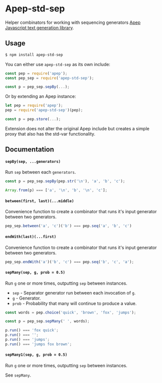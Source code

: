 # Apep-std-sep

Helper combinators for working with sequencing generators [Apep Javascript text generation library][apep].

## Usage
```sh
$ npm install apep-std-sep
```

You can either use `apep-std-sep` as its own include:

```js
const pep = require('apep');
const pep_sep = require('apep-std-sep');

const p = pep_sep.sepBy(...);
```

Or by extending an Apep instance:

```js
let pep = require('apep');
pep = require('apep-std-sep')(pep);

const p = pep.store(...);
```

Extension does not alter the original Apep include but creates a simple proxy that also has the std-var functionality. 

## Documentation

#### `sepBy(sep, ...generators)`
Run `sep` between each `generators`.

```js
const p = pep_sep.sepBy(pep.str('\n'), 'a', 'b', 'c');

Array.from(p) === ['a', '\n', 'b', '\n', 'c'];
```

#### `between(first, last)(...middle)`
Convenience function to create a combinator that runs it's input generator between two generators. 

```js
pep_sep.between('a', 'c')('b') === pep.seq('a', 'b', 'c')
```

#### `endWith(last)(...first)`
Convenience function to create a combinator that runs it's input generator between two generators. 

```js
pep_sep.endWith('a')('b', 'c') === pep.seq('b', 'c', 'a');
```

#### `sepMany(sep, g, prob = 0.5)`
Run `g` one or more times, outputting `sep` between instances.
    
* `sep` - Separator generator run between each invocation of `g`.
* `g` - Generator.
* `prob` - Probability that many will continue to produce a value.

```js
const words = pep.choice('quick', 'brown', 'fox', 'jumps');

const p = pep_sep.sepMany(' ', words);

p.run() === 'fox quick';
p.run() === '';
p.run() === 'jumps';
p.run() === 'jumps fox brown';
```

#### `sepMany1(sep, g, prob = 0.5)`
Run `g` one or more times, outputting `sep` between instances.
    
See `sepMany`.


[apep]: https://github.com/mattbierner/apep
